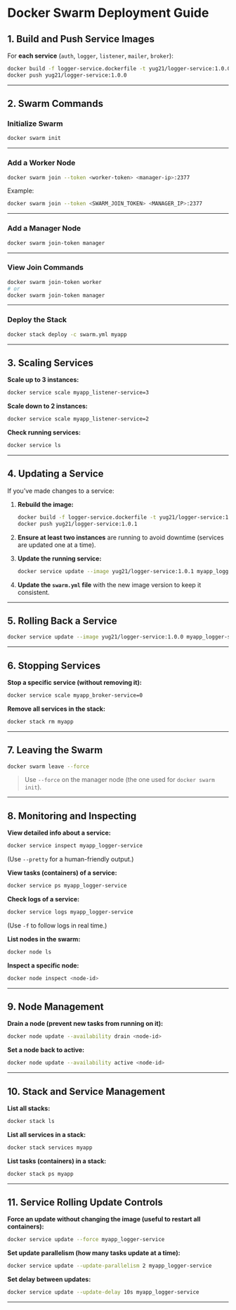 # Docker Swarm Deployment Guide

## 1. Build and Push Service Images

For **each service** (`auth`, `logger`, `listener`, `mailer`, `broker`):

```bash
docker build -f logger-service.dockerfile -t yug21/logger-service:1.0.0 .
docker push yug21/logger-service:1.0.0
```

---

## 2. Swarm Commands

### Initialize Swarm

```bash
docker swarm init
```

---

### Add a Worker Node

```bash
docker swarm join --token <worker-token> <manager-ip>:2377
```

Example:

```bash
docker swarm join --token <SWARM_JOIN_TOKEN> <MANAGER_IP>:2377
```

---

### Add a Manager Node

```bash
docker swarm join-token manager
```

---

### View Join Commands

```bash
docker swarm join-token worker
# or
docker swarm join-token manager
```

---

### Deploy the Stack

```bash
docker stack deploy -c swarm.yml myapp
```

---

## 3. Scaling Services

**Scale up to 3 instances:**

```bash
docker service scale myapp_listener-service=3
```

**Scale down to 2 instances:**

```bash
docker service scale myapp_listener-service=2
```

**Check running services:**

```bash
docker service ls
```

---

## 4. Updating a Service

If you’ve made changes to a service:

1. **Rebuild the image:**

   ```bash
   docker build -f logger-service.dockerfile -t yug21/logger-service:1.0.1 .
   docker push yug21/logger-service:1.0.1
   ```

2. **Ensure at least two instances** are running to avoid downtime (services are updated one at a time).

3. **Update the running service:**

   ```bash
   docker service update --image yug21/logger-service:1.0.1 myapp_logger-service
   ```

4. **Update the `swarm.yml` file** with the new image version to keep it consistent.

---

## 5. Rolling Back a Service

```bash
docker service update --image yug21/logger-service:1.0.0 myapp_logger-service
```

---

## 6. Stopping Services

**Stop a specific service (without removing it):**

```bash
docker service scale myapp_broker-service=0
```

**Remove all services in the stack:**

```bash
docker stack rm myapp
```

---

## 7. Leaving the Swarm

```bash
docker swarm leave --force
```

> Use `--force` on the manager node (the one used for `docker swarm init`).

---


## 8. Monitoring and Inspecting

**View detailed info about a service:**

```bash
docker service inspect myapp_logger-service
```

(Use `--pretty` for a human-friendly output.)

**View tasks (containers) of a service:**

```bash
docker service ps myapp_logger-service
```

**Check logs of a service:**

```bash
docker service logs myapp_logger-service
```

(Use `-f` to follow logs in real time.)

**List nodes in the swarm:**

```bash
docker node ls
```

**Inspect a specific node:**

```bash
docker node inspect <node-id>
```

---

## 9. Node Management

**Drain a node (prevent new tasks from running on it):**

```bash
docker node update --availability drain <node-id>
```

**Set a node back to active:**

```bash
docker node update --availability active <node-id>
```

---

## 10. Stack and Service Management

**List all stacks:**

```bash
docker stack ls
```

**List all services in a stack:**

```bash
docker stack services myapp
```

**List tasks (containers) in a stack:**

```bash
docker stack ps myapp
```

---

## 11. Service Rolling Update Controls

**Force an update without changing the image (useful to restart all containers):**

```bash
docker service update --force myapp_logger-service
```

**Set update parallelism (how many tasks update at a time):**

```bash
docker service update --update-parallelism 2 myapp_logger-service
```

**Set delay between updates:**

```bash
docker service update --update-delay 10s myapp_logger-service
```

---